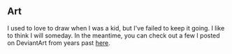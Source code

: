 ## Art

I used to love to draw when I was a kid, but I've failed to keep it going. I like to think I will someday. In the meantime, you can check out a few I posted on DeviantArt from years past [here](https://www.deviantart.com/gusp3r/gallery). 